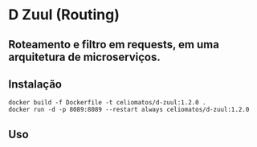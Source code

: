 # D Zuul (Routing)

## Roteamento e filtro em requests, em uma arquitetura de microserviços.


## Instalação

```
docker build -f Dockerfile -t celiomatos/d-zuul:1.2.0 .
docker run -d -p 8089:8089 --restart always celiomatos/d-zuul:1.2.0
```

## Uso